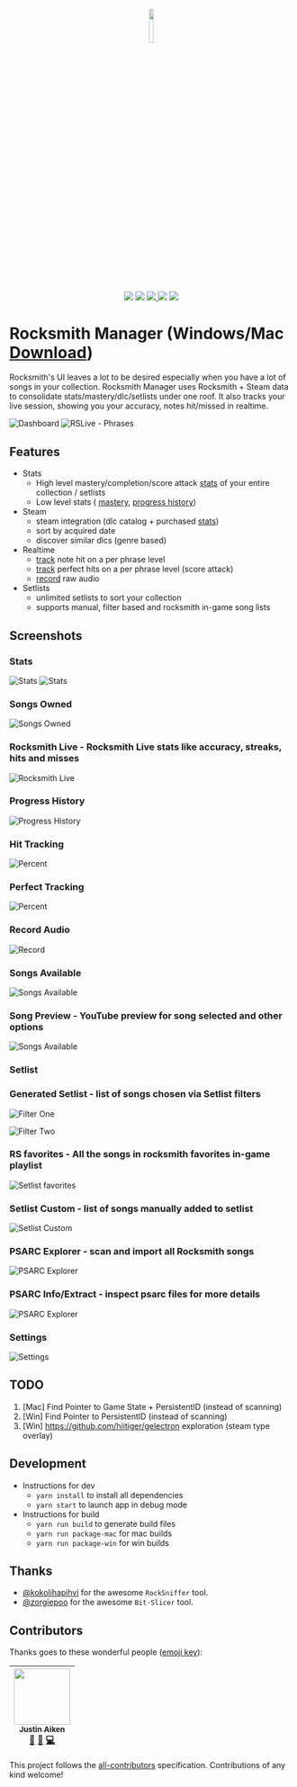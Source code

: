 <p align="center">
<img width=12.5% src="https://github.com/sandiz/rs-manager/blob/master/src/assets/icons/icon-1024x1024.png">
</p>
<p align="center">
<a href="https://github.com/sandiz/rs-manager/releases/latest"><img src="https://img.shields.io/github/release/sandiz/rs-manager.svg" /></a>
<a href="https://travis-ci.com/sandiz/rs-manager/builds/"><img src="https://travis-ci.com/sandiz/rs-manager.svg?branch=master" /></a>
<a href="https://github.com/sandiz/rs-manager/issues"><img src="https://img.shields.io/github/issues/sandiz/rs-manager.svg" /> </a>
<img src="https://img.shields.io/badge/contributions-welcome-orange.svg" />
<img src="https://img.shields.io/github/license/sandiz/rs-manager.svg" />

</p>


# Rocksmith Manager (Windows/Mac [Download](https://github.com/sandiz/rs-manager/releases/latest))
Rocksmith's UI leaves a lot to be desired especially when you have a lot of songs in your collection.  Rocksmith Manager uses Rocksmith + Steam data to consolidate stats/mastery/dlc/setlists under one roof. It also tracks your live session, showing you your accuracy, notes hit/missed in realtime.

![Dashboard](https://github.com/sandiz/rs-manager/raw/master/screenshots/images/dashboard.png)
![RSLive - Phrases](https://raw.githubusercontent.com/sandiz/rs-manager/master/screenshots/images/rslive-phrases.png)

## Features
 - Stats
    - High level mastery/completion/score attack [stats](#stats) of your entire collection / setlists
    - Low level stats ( [mastery](#songs-owned), [progress history](#progress-history))
 - Steam
    - steam integration (dlc catalog + purchased [stats](#songs-available))
    - sort by acquired date
    - discover similar dlcs (genre based)
 - Realtime
    - [track](#hit-tracking) note hit on a per phrase level
    - [track](#perfect-tracking) perfect hits on a per phrase level (score attack)
    - [record](#record-audio) raw audio
 - Setlists
    - unlimited setlists to sort your collection
    - supports manual, filter based and rocksmith in-game song lists

## Screenshots
### Stats
![Stats](https://github.com/sandiz/rs-manager/raw/master/screenshots/images/dashboard.stats.png)
![Stats](https://github.com/sandiz/rs-manager/raw/master/screenshots/images/dashboard.stats-2.png)
### Songs Owned
![Songs Owned](https://github.com/sandiz/rs-manager/raw/master/screenshots/images/songs.owned.png)
### Rocksmith Live - Rocksmith Live stats like accuracy, streaks, hits and misses
![Rocksmith Live](https://github.com/sandiz/rs-manager/raw/master/screenshots/images/rs-live.png)
### Progress History
![Progress History](https://github.com/sandiz/rs-manager/raw/master/screenshots/images/progress-history.png)
### Hit Tracking
![Percent](https://github.com/sandiz/rs-manager/raw/master/screenshots/images/hit-percent-chart-guitar.png)
### Perfect Tracking
![Percent](https://github.com/sandiz/rs-manager/raw/master/screenshots/images/perfect-percent-chart-guitar.png)
### Record Audio
![Record](https://github.com/sandiz/rs-manager/raw/master/screenshots/images/raw-record-finish.png)
### Songs Available
![Songs Available](https://github.com/sandiz/rs-manager/raw/master/screenshots/images/songs.available.png)
### Song Preview - YouTube preview for song selected and other options
![Songs Available](https://github.com/sandiz/rs-manager/raw/master/screenshots/images/songPreview.png)
### Setlist
### Generated Setlist - list of songs chosen via Setlist filters
![Filter One](https://raw.githubusercontent.com/sandiz/rs-manager/master/screenshots/images/custom.setlist.filterone.jpg)

![Filter Two](https://raw.githubusercontent.com/sandiz/rs-manager/master/screenshots/images/custom.setlist.filtertwo.jpg)
### RS favorites - All the songs in rocksmith favorites in-game playlist
![Setlist favorites](https://github.com/sandiz/rs-manager/raw/master/screenshots/images/setlist.favorites.png)
### Setlist Custom - list of songs manually added to setlist
![Setlist Custom](https://github.com/sandiz/rs-manager/raw/master/screenshots/images/setlist.practicelist.png)
### PSARC Explorer - scan and import all Rocksmith songs
![PSARC Explorer](https://github.com/sandiz/rs-manager/raw/master/screenshots/images/psarcExplorer.png)
### PSARC Info/Extract - inspect psarc files for more details
![PSARC Explorer](https://github.com/sandiz/rs-manager/raw/master/screenshots/images/extractFromPsarc.png)
### Settings
![Settings](https://github.com/sandiz/rs-manager/raw/master/screenshots/images/settings.png)


## TODO
1. [Mac] Find Pointer to Game State + PersistentID (instead of scanning)
2. [Win] Find Pointer to PersistentID (instead of scanning)
3. [Win] https://github.com/hiitiger/gelectron exploration (steam type overlay)


## Development
- Instructions for dev
    - `yarn install` to install all dependencies
    - `yarn start` to launch app in debug mode
- Instructions for build
    - `yarn run build` to generate build files
    - `yarn run package-mac` for mac builds
    - `yarn run package-win` for win builds

## Thanks
   - [@kokolihapihvi](https://github.com/kokolihapihvi/RockSniffer) for the awesome `RockSniffer` tool.
   - [@zorgiepoo](https://github.com/zorgiepoo/Bit-Slicer) for the awesome `Bit-Slicer` tool.

## Contributors

Thanks goes to these wonderful people ([emoji key](https://github.com/kentcdodds/all-contributors#emoji-key)):

<!-- ALL-CONTRIBUTORS-LIST:START - Do not remove or modify this section -->
<!-- prettier-ignore -->
| [<img src="https://avatars3.githubusercontent.com/u/1568662?v=4" width="100px;"/><br /><sub><b>Justin Aiken</b></sub>](https://justinaiken.com)<br />[🐛](https://github.com/sandiz/rs-manager/issues?q=author%3AJustinAiken "Bug reports") [🤔](#ideas-JustinAiken "Ideas, Planning, & Feedback") [💻](https://github.com/sandiz/rs-manager/commits?author=JustinAiken "Code") |
| :---: |
<!-- ALL-CONTRIBUTORS-LIST:END -->

This project follows the [all-contributors](https://github.com/kentcdodds/all-contributors) specification. Contributions of any kind welcome!
